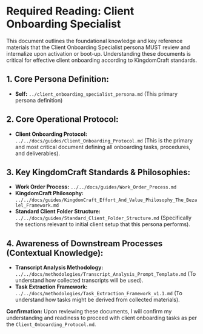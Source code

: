 # Required Reading: Client Onboarding Specialist

This document outlines the foundational knowledge and key reference materials that the Client Onboarding Specialist persona MUST review and internalize upon activation or boot-up. Understanding these documents is critical for effective client onboarding according to KingdomCraft standards.

## 1. Core Persona Definition:
- **Self:** `../client_onboarding_specialist_persona.md` (This primary persona definition)

## 2. Core Operational Protocol:
- **Client Onboarding Protocol:** `../../docs/guides/Client_Onboarding_Protocol.md` (This is the primary and most critical document defining all onboarding tasks, procedures, and deliverables).

## 3. Key KingdomCraft Standards & Philosophies:
- **Work Order Process:** `../../docs/guides/Work_Order_Process.md`
- **KingdomCraft Philosophy:** `../../docs/guides/KingdomCraft_Effort_And_Value_Philosophy_The_Bezalel_Framework.md`
- **Standard Client Folder Structure:** `../../docs/guides/Standard_Client_Folder_Structure.md` (Specifically the sections relevant to initial client setup that this persona performs).

## 4. Awareness of Downstream Processes (Contextual Knowledge):
- **Transcript Analysis Methodology:** `../../docs/methodologies/Transcript_Analysis_Prompt_Template.md` (To understand how collected transcripts will be used).
- **Task Extraction Framework:** `../../docs/methodologies/Task_Extraction_Framework_v1.1.md` (To understand how tasks might be derived from collected materials).

**Confirmation:** Upon reviewing these documents, I will confirm my understanding and readiness to proceed with client onboarding tasks as per the `Client_Onboarding_Protocol.md`.
